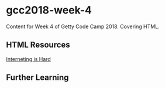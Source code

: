 # gcc2018-week-4
Content for Week 4 of Getty Code Camp 2018. Covering HTML.

## HTML Resources
[Interneting is Hard](https://internetingishard.com/html-and-css/)

## Further Learning
